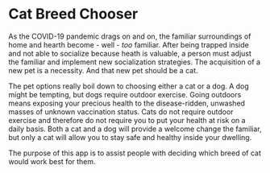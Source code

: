 # Cat Breed Chooser
As the COVID-19 pandemic drags on and on, the familiar surroundings of home and hearth become - well - *_too_* familiar. After being trapped inside and not able to socialize because heath is valuable, a person must adjust the familiar and implement new socialization strategies. The acquisition of a new pet is a necessity. And that new pet should be a cat.<br>

The pet options really boil down to choosing either a cat or a dog. A dog might be tempting, but dogs require outdoor exercise. Going outdoors means exposing your precious health to the disease-ridden, unwashed masses of unknown vaccination status. Cats do not require outdoor exercise and therefore do not require you to put your health at risk on a daily basis. Both a cat and a dog will provide a welcome change the familiar, but only a cat will allow you to stay safe and healthy inside your dwelling.<br>

The purpose of this app is to assist people with deciding which breed of cat would work best for them.
